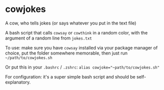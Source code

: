 # cowjokes

A cow, who tells jokes (or says whatever you put in the text file)

A bash script that calls `cowsay` or `cowthink` in a random color, with the argument of a random line from `jokes.txt`

To use: make sure you have `cowsay` installed via your package manager of choice, put the folder somewhere memorable, then just run `~/path/to/cowjokes.sh` 

Or put this in your `.bashrc` / `.zshrc`:  `alias cowjoke="~path/to/cowjokes.sh"`

For configuration: it's a super simple bash script and should be self-explanatory. 
